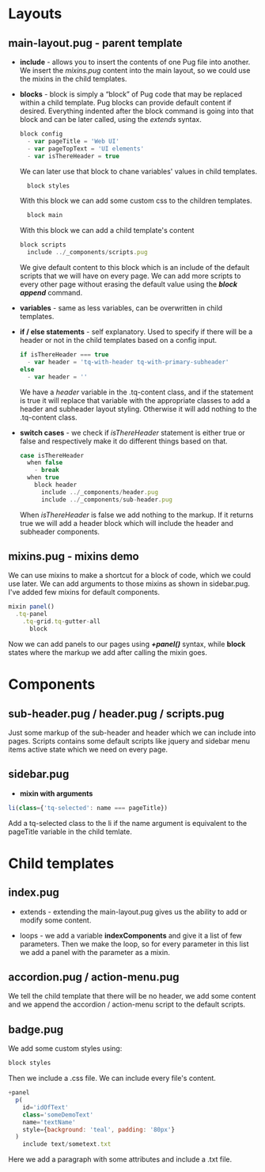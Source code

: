 # Layouts

## main-layout.pug - parent template

- **include** - allows you to insert the contents of one Pug file into another. We insert the *mixins.pug* content into the main layout, so we could use the mixins in the child templates.

- **blocks** - block is simply a “block” of Pug code that may be replaced within a child template. Pug blocks can provide default content if desired. Everything indented after the block command is going into that block and can be later called, using the *extends* syntax.

  ```javascript
  block config
    - var pageTitle = 'Web UI'
    - var pageTopText = 'UI elements'
    - var isThereHeader = true
  ```
    We can later use that block to chane variables' values in child templates.

  ```javascript
    block styles
  ```
    With this block we can add some custom css to the children templates.

  ```javascript
    block main
  ```
    With this block we can add a child template's content

  ```javascript
  block scripts
    include ../_components/scripts.pug
  ```
    We give default content to this block which is an include of the default scripts that we will have on every page. We can add more scripts to every other page without erasing the default value using the ***block append*** command.

- **variables** - same as less variables, can be overwritten in child templates.

- **if / else statements** - self explanatory. Used to specify if there will be a header or not in the child templates based on a config input.

  ```javascript
  if isThereHeader === true
    - var header = 'tq-with-header tq-with-primary-subheader'
  else
    - var header = ''
  ```
    We have a *header* variable in the .tq-content class, and if the statement is true it will replace that variable with the appropriate classes to add a header and subheader layout styling. Otherwise it will add nothing to the .tq-content class.

- **switch cases** - we check if *isThereHeader* statement is either true or false and respectively make it do different things based on that.

  ```javascript
  case isThereHeader
    when false
      - break
    when true
      block header
        include ../_components/header.pug
        include ../_components/sub-header.pug
  ```
    When *isThereHeader* is false we add nothing to the markup. If it returns true we will add a header block which will include the header and subheader components.

## mixins.pug - mixins demo

  We can use mixins to make a shortcut for a block of code, which we could use later. We can add arguments to those mixins as shown in sidebar.pug. I've added few mixins for default components.

  ```javascript
  mixin panel()
    .tq-panel
      .tq-grid.tq-gutter-all
        block
  ```
  Now we can add panels to our pages using ***+panel()*** syntax, while **block** states where the markup we add after calling the mixin goes.

# Components

## sub-header.pug / header.pug / scripts.pug

  Just some markup of the sub-header and header which we can include into pages. Scripts contains some default scripts like jquery and sidebar menu items active state which we need on every page.

## sidebar.pug

  - **mixin with arguments**

```javascript
li(class={'tq-selected': name === pageTitle})
```
Add a tq-selected class to the li if the name argument is equivalent to the pageTitle variable in the child temlate.

# Child templates

## index.pug

  - extends - extending the main-layout.pug gives us the ability to add or modify some content.

  - loops - we add a variable **indexComponents** and give it a list of few parameters. Then we make the loop, so for every parameter in this list we add a panel with the parameter as a mixin.

## accordion.pug / action-menu.pug

  We tell the child template that there will be no header, we add some content and we append the accordion / action-menu script to the default scripts.

## badge.pug

We add some custom styles using:

  ```javascript
  block styles
  ```
Then we include a .css file. We can include every file's content.

  ```javascript
  +panel
    p(
      id='idOfText'
      class='someDemoText'
      name='textName'
      style={background: 'teal', padding: '80px'}
    )
      include text/sometext.txt
  ```
 Here we add a paragraph with some attributes and include a .txt file.
